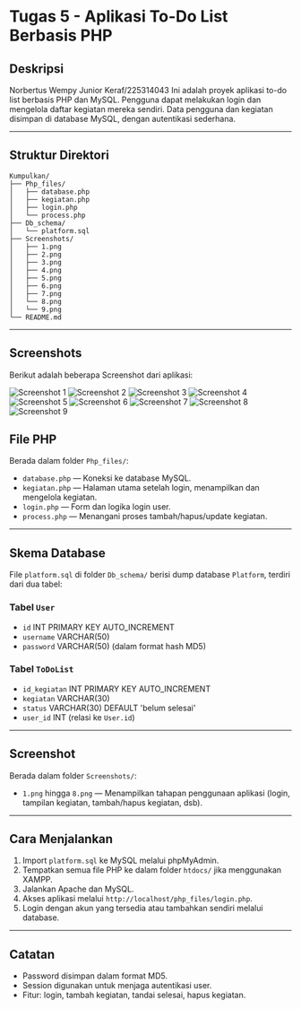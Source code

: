 # Tugas 5 - Aplikasi To-Do List Berbasis PHP

## Deskripsi
Norbertus Wempy Junior Keraf/225314043
Ini adalah proyek aplikasi to-do list berbasis PHP dan MySQL. Pengguna dapat melakukan login dan mengelola daftar kegiatan mereka sendiri. Data pengguna dan kegiatan disimpan di database MySQL, dengan autentikasi sederhana.

---

## Struktur Direktori

```
Kumpulkan/
├── Php_files/
│   ├── database.php
│   ├── kegiatan.php
│   ├── login.php
│   └── process.php
├── Db_schema/
│   └── platform.sql
├── Screenshots/
│   ├── 1.png
│   ├── 2.png
│   ├── 3.png
│   ├── 4.png
│   ├── 5.png
│   ├── 6.png
│   ├── 7.png
│   └── 8.png
│   └── 9.png 
└── README.md
```

---
## Screenshots

Berikut adalah beberapa Screenshot dari aplikasi:

![Screenshot 1](Coba_git/Kumpulkan/Screenshot/1.png)
![Screenshot 2](Coba_git/Kumpulkan/Screenshot/2.png)
![Screenshot 3](Coba_git/Kumpulkan/Screenshot/3.png)
![Screenshot 4](Coba_git/Kumpulkan/Screenshot/4.png)
![Screenshot 5](Coba_git/Kumpulkan/Screenshot/5.png)
![Screenshot 6](Coba_git/Kumpulkan/Screenshot/6.png)
![Screenshot 7](Coba_git/Kumpulkan/Screenshot/7.png)
![Screenshot 8](Coba_git/Kumpulkan/Screenshot/8.png)
![Screenshot 9](Coba_git/Kumpulkan/Screenshot/9.png)
## File PHP

Berada dalam folder `Php_files/`:

- `database.php` — Koneksi ke database MySQL.
- `kegiatan.php` — Halaman utama setelah login, menampilkan dan mengelola kegiatan.
- `login.php` — Form dan logika login user.
- `process.php` — Menangani proses tambah/hapus/update kegiatan.

---

## Skema Database

File `platform.sql` di folder `Db_schema/` berisi dump database `Platform`, terdiri dari dua tabel:

### Tabel `User`
- `id` INT PRIMARY KEY AUTO_INCREMENT
- `username` VARCHAR(50)
- `password` VARCHAR(50) (dalam format hash MD5)

### Tabel `ToDoList`
- `id_kegiatan` INT PRIMARY KEY AUTO_INCREMENT
- `kegiatan` VARCHAR(30)
- `status` VARCHAR(30) DEFAULT 'belum selesai'
- `user_id` INT (relasi ke `User.id`)

---

## Screenshot

Berada dalam folder `Screenshots/`:

- `1.png` hingga `8.png` — Menampilkan tahapan penggunaan aplikasi (login, tampilan kegiatan, tambah/hapus kegiatan, dsb).

---

## Cara Menjalankan

1. Import `platform.sql` ke MySQL melalui phpMyAdmin.
2. Tempatkan semua file PHP ke dalam folder `htdocs/` jika menggunakan XAMPP.
3. Jalankan Apache dan MySQL.
4. Akses aplikasi melalui `http://localhost/php_files/login.php`.
5. Login dengan akun yang tersedia atau tambahkan sendiri melalui database.

---

## Catatan

- Password disimpan dalam format MD5.
- Session digunakan untuk menjaga autentikasi user.
- Fitur: login, tambah kegiatan, tandai selesai, hapus kegiatan.
